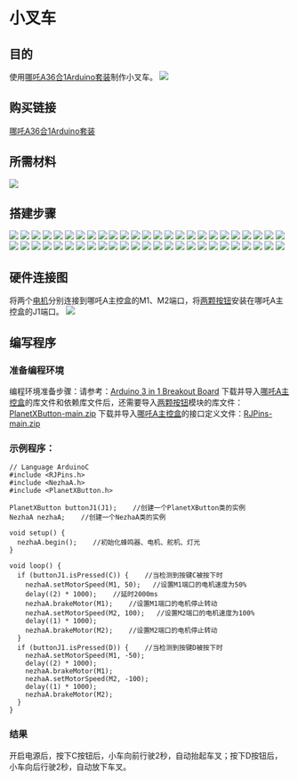 # 小叉车
## 目的
使用[哪吒A36合1Arduino套装](https://www.elecfreaks.com/elecfreaks-nezha-a-inventor-s-kit-for-arduino.html)制作小叉车。
![](./images/neza-a-case-03-01.png)
## 购买链接
[哪吒A36合1Arduino套装](https://www.elecfreaks.com/elecfreaks-nezha-a-inventor-s-kit-for-arduino.html)
## 所需材料
![](./images/neza-a-case-03-02.png)
## 搭建步骤
![](./images/neza-a-step-03-01.png)
![](./images/neza-a-step-03-02.png)
![](./images/neza-a-step-03-03.png)
![](./images/neza-a-step-03-04.png)
![](./images/neza-a-step-03-05.png)
![](./images/neza-a-step-03-06.png)
![](./images/neza-a-step-03-07.png)
![](./images/neza-a-step-03-08.png)
![](./images/neza-a-step-03-09.png)
![](./images/neza-a-step-03-10.png)
![](./images/neza-a-step-03-11.png)
![](./images/neza-a-step-03-12.png)
![](./images/neza-a-step-03-13.png)
![](./images/neza-a-step-03-14.png)
![](./images/neza-a-step-03-15.png)
![](./images/neza-a-step-03-16.png)
![](./images/neza-a-step-03-17.png)
![](./images/neza-a-step-03-18.png)
![](./images/neza-a-step-03-19.png)
![](./images/neza-a-step-03-20.png)
![](./images/neza-a-step-03-21.png)
![](./images/neza-a-step-03-22.png)
![](./images/neza-a-step-03-23.png)
![](./images/neza-a-step-03-24.png)
![](./images/neza-a-step-03-25.png)
![](./images/neza-a-step-03-26.png)
![](./images/neza-a-step-03-27.png)
![](./images/neza-a-step-03-28.png)
![](./images/neza-a-step-03-29.png)
![](./images/neza-a-step-03-30.png)
![](./images/neza-a-step-03-31.png)
![](./images/neza-a-step-03-32.png)
![](./images/neza-a-step-03-33.png)
![](./images/neza-a-step-03-34.png)
![](./images/neza-a-step-03-35.png)
![](./images/neza-a-step-03-36.png)
![](./images/neza-a-step-03-37.png)
![](./images/neza-a-step-03-38.png)
![](./images/neza-a-step-03-39.png)
![](./images/neza-a-step-03-40.png)
![](./images/neza-a-step-03-41.png)
![](./images/neza-a-step-03-42.png)
![](./images/neza-a-step-03-43.png)
![](./images/neza-a-step-03-44.png)
![](./images/neza-a-step-03-45.png)
![](./images/neza-a-step-03-46.png)
![](./images/neza-a-step-03-47.png)
![](./images/neza-a-step-03-48.png)
![](./images/neza-a-step-03-49.png)
![](./images/neza-a-step-03-50.png)

## 硬件连接图
将两个[电机](https://www.elecfreaks.com/geekservo-motor-2kg-compatible-with-lego.html)分别连接到哪吒A主控盒的M1、M2端口，将[两颗按钮](https://www.elecfreaks.com/planetx-button.html)安装在哪吒A主控盒的J1端口。
![](./images/neza-a-case-03-03.png)
## 编写程序
### 准备编程环境
编程环境准备步骤：请参考：[Arduino 3 in 1 Breakout Board](https://www.elecfreaks.com/learn-en/Arduino-3-in-1-box/Arduino-3-in-1-box.html)
下载并导入[哪吒A主控盒](https://www.elecfreaks.com/arduino-3-in-1-master-control-box.html)的库文件和依赖库文件后，还需要导入[两颗按钮](https://www.elecfreaks.com/planetx-button.html)模块的库文件：[PlanetXButton-main.zip](https://github.com/elecfreaks/PlanetXButton/archive/refs/heads/main.zip)
下载并导入[哪吒A主控盒](https://www.elecfreaks.com/arduino-3-in-1-master-control-box.html)的接口定义文件：[RJPins-main.zip](https://github.com/elecfreaks/RJPins/archive/refs/heads/main.zip)
### 示例程序：
```
// Language ArduinoC
#include <RJPins.h>
#include <NezhaA.h>
#include <PlanetXButton.h>

PlanetXButton buttonJ1(J1);    //创建一个PlanetXButton类的实例
NezhaA nezhaA;    //创建一个NezhaA类的实例

void setup() {
  nezhaA.begin();    //初始化蜂鸣器、电机、舵机、灯光
}

void loop() {
  if (buttonJ1.isPressed(C)) {    //当检测到按键C被按下时
    nezhaA.setMotorSpeed(M1, 50);   //设置M1端口的电机速度为50%
    delay((2) * 1000);    //延时2000ms
    nezhaA.brakeMotor(M1);    //设置M1端口的电机停止转动
    nezhaA.setMotorSpeed(M2, 100);   //设置M2端口的电机速度为100%
    delay((1) * 1000);
    nezhaA.brakeMotor(M2);    //设置M2端口的电机停止转动
  }
  if (buttonJ1.isPressed(D)) {    //当检测到按键D被按下时
    nezhaA.setMotorSpeed(M1, -50);
    delay((2) * 1000);
    nezhaA.brakeMotor(M1);
    nezhaA.setMotorSpeed(M2, -100);
    delay((1) * 1000);
    nezhaA.brakeMotor(M2);
  }
}
```
### 结果
开启电源后，按下C按钮后，小车向前行驶2秒，自动抬起车叉；按下D按钮后，小车向后行驶2秒，自动放下车叉。


